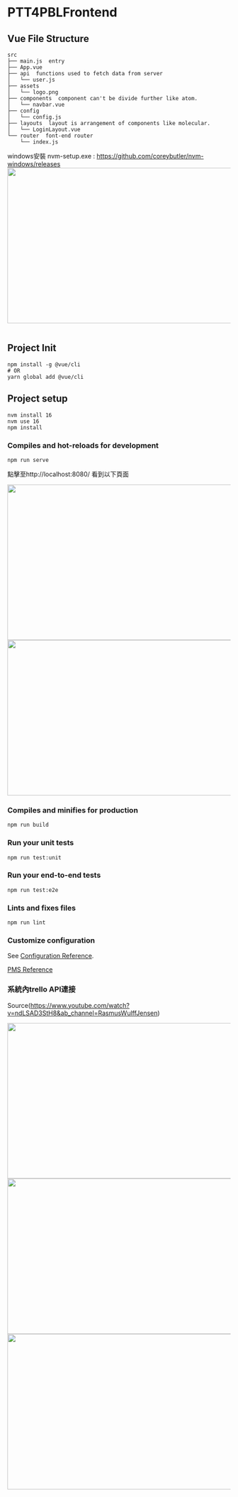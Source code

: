 # PTT4PBLFrontend

## Vue File Structure
```
src
├── main.js  entry
├── App.vue
├── api  functions used to fetch data from server
│   └── user.js
├── assets
│   └── logo.png
├── components  component can't be divide further like atom.
│   └── navbar.vue
├── config
│   └── config.js
├── layouts  layout is arrangement of components like molecular.
│   └── LoginLayout.vue
└── router  font-end router
    └── index.js
```
windows安裝 nvm-setup.exe : https://github.com/coreybutler/nvm-windows/releases
<img src="https://course.selab.software/se-gitlab/112-softwareengineering-team02/112-course-project-team-02/-/raw/main/readmejpg/1.jpg" align="center" height="350" width="600"/>
```

```

## Project Init
```
npm install -g @vue/cli
# OR
yarn global add @vue/cli
```

## Project setup
```
nvm install 16
nvm use 16
npm install

```

### Compiles and hot-reloads for development
```
npm run serve

```
點擊至http://localhost:8080/ 看到以下頁面

<img src="https://course.selab.software/se-gitlab/112-softwareengineering-team02/112-course-project-team-02/-/raw/main/readmejpg/10.jpg" align="center" height="350" width="600"/>
<img src="https://course.selab.software/se-gitlab/112-softwareengineering-team02/112-course-project-team-02/-/raw/main/readmejpg/2.jpg" align="center" height="350" width="600"/>

### Compiles and minifies for production
```
npm run build
```

### Run your unit tests
```
npm run test:unit
```

### Run your end-to-end tests
```
npm run test:e2e
```

### Lints and fixes files
```
npm run lint
```

### Customize configuration
See [Configuration Reference](https://cli.vuejs.org/config/).

[PMS Reference](https://hackmd.io/@41KHVuJJS4qf99aDIZ_dbg/H1_J_uzKw/edit)



### 系統內trello API連接
Source(https://www.youtube.com/watch?v=ndLSAD3StH8&ab_channel=RasmusWulffJensen)


<img src="https://course.selab.software/se-gitlab/112-softwareengineering-team02/112-course-project-team-02/-/raw/main/readmejpg/7.jpg" align="center" height="350" width="600"/>
<img src="https://course.selab.software/se-gitlab/112-softwareengineering-team02/112-course-project-team-02/-/raw/main/readmejpg/8.jpg" align="center" height="350" width="600"/>
<img src="https://course.selab.software/se-gitlab/112-softwareengineering-team02/112-course-project-team-02/-/raw/main/readmejpg/9.jpg" align="center" height="350" width="600"/>
